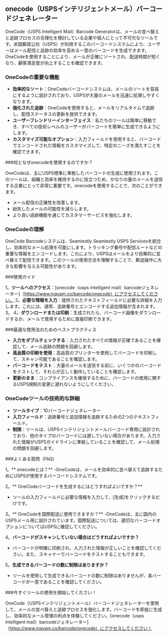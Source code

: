 ## onecode（USPSインテリジェントメール）バーコードジェネレーター

OneCode（USPS Intelligent Mail）Barcode Generatorは、メールの並べ替えと追跡プロセスの合理化を検討している企業や個人にとって不可欠なツールです。米国郵政公社（USPS）が利用するこのバーコードシステムにより、ユーザーはメール配信と追跡の効率を高める一意のバーコードを生成できます。OneCodeを使用することにより、メールが正確にソートされ、配送時間が短くなり、顧客満足度が向上することを確認できます。

### OneCodeの重要な機能

-  **効率的なソート**：OneCodeバーコードシステムは、メールのソートを容易にするように設計されており、USPSが大量のメールを迅速に処理しやすくなります。
-  **強化された追跡**：OneCodeを使用すると、メールをリアルタイムで追跡し、配信ステータスの更新を提供できます。
-  **ユーザーフレンドリーインターフェイス**：私たちのツールは簡単に移動でき、すべての技術レベルのユーザーがバーコードを簡単に生成できるようにします。
-  **カスタマイズ可能なオプション**：入力フィールドを使用すると、バーコードでエンコードされた情報をカスタマイズして、特定のニーズを満たすことを確認できます。

###何となぜonecodeを使用するのですか？

OneCodeは、主にUSPS標準に準拠したバーコードの生成に使用されます。このツールは、組織と効率を維持するのに役立つため、かなりの量のメールを送信する企業にとって非常に重要です。onecodeを使用することで、次のことができます。

- メール配信の正確性を改善します。
- 紛失したメールの可能性を減らします。
- より良い追跡機能を通じてカスタマーサービスを強化します。

### OneCodeの理解

OneCode Barcodeシステムは、Seamlestly Seamlestly USPS Servicesを統合し、効率的なメール処理を可能にします。トラッキング番号や配信ルートなどの重要な情報をエンコードします。これにより、USPSはメールをより効果的に並べ替えて配信できます。このツールの使用方法を理解することで、郵送操作に大きな影響を与える可能性があります。

###使用ガイド

1。**ツールへのアクセス**：[onecode（usps intelligent mail）barcodeジェネレーター]（https://www.inayam.co/barcode/onecode）にアクセスしてください。
2。**必要な情報を入力**：提供されたテキストフィールドに必要な詳細を入力します。これには、通常、追跡番号とエンコードする追加情報が含まれます。
3。
4。**ダウンロードまたは印刷**：生成されたら、バーコード画像をダウンロードするか、メールで使用するために直接印刷できます。

###最適な使用法のためのベストプラクティス

-  **入力をダブルチェックする**：入力されたすべての情報が正確であることを確認して、メール追跡の問題を回避します。
-  **高品質の印刷を使用**：高品質のプリンターを使用してバーコードを印刷して、スキャン可能であることを確認します。
-  **バーコードをテスト**：大量のメールを送信する前に、いくつかのバーコードをテストして、それらが正しく動作していることを確認します。
-  **更新のまま**：コンプライアンスを確保するために、バーコードの使用に関するUSPS規制の変更に遅れないようにしてください。

### OneCodeツールの技術的な詳細

-  **ツールタイプ**：1Dバーコードジェネレーター
-  **入力フィールド**：追跡番号と追加情報を追跡するための2つのテキストフィールド。
-  **制限**：ツールは、USPSインテリジェントメールバーコード専用に設計されており、他のタイプのバーコードには適していない場合があります。入力された情報がUSPSガイドラインに準拠していることを確認して、メール処理の問題を回避します。

###よくある質問（FAQ）

1。** onecodeとは？**
-OneCodeは、メールを効率的に並べ替えて追跡するためにUSPSが使用するバーコードシステムです。

2。** OneCodeバーコードを生成するにはどうすればよいですか？**
- ツールの入力フィールドに必要な情報を入力して、[生成]をクリックするだけです。

3。** OneCodeを国際配送に使用できますか？**
-OneCodeは、主に国内のUSPSメール用に設計されています。国際配送については、適切なバーコードオプションについてはUSPSに確認してください。

4。**バーコードがスキャンしていない場合はどうすればよいですか？**
- バーコードが明確に印刷され、入力された情報が正しいことを確認してください。また、スキャナーでバーコードをテストすることもできます。

5。**生成できるバーコードの数に制限はありますか？**
- ツールを使用して生成できるバーコードの数に制限はありませんが、各バーコードが一意であることを確認してください。

###今すぐツールの使用を開始してください！

OneCode（USPSインテリジェントメール）バーコードジェネレーターを使用して、メールの並べ替えと追跡プロセスを強化します。バーコードを即座に生成し、効率的なメール管理の利点を体験してください。[onecode（usps intelligent mail）barcodeジェネレーター]（https://www.inayam.co/barcode/onecode）にアクセスしてください！